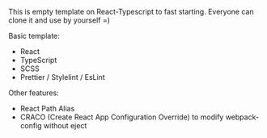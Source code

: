 This is empty template on React-Typescript to fast starting.
Everyone can clone it and use by yourself =)

Basic template:
- React
- TypeScript 
- SCSS
- Prettier / Stylelint / EsLint

Other features:
- React Path Alias
- CRACO (Create React App Configuration Override) to modify webpack-config without eject
